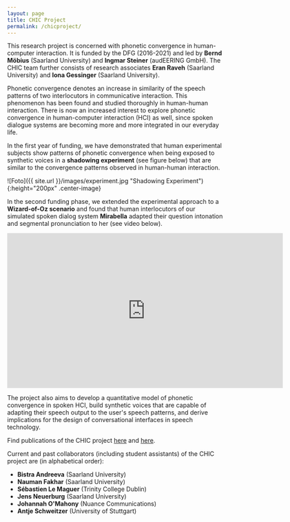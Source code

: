 ```yaml
---
layout: page
title: CHIC Project
permalink: /chicproject/
---
```


This research project is concerned with phonetic convergence in human-computer interaction. It is funded by the DFG (2016-2021) and led by <strong>Bernd Möbius</strong> (Saarland University) and <strong>Ingmar Steiner</strong> (audEERING GmbH). The CHIC team further consists of research associates <strong>Eran Raveh</strong> (Saarland University) and <strong>Iona Gessinger</strong> (Saarland University).

Phonetic convergence denotes an increase in similarity of the speech patterns of two interlocutors in communicative interaction. This phenomenon has been found and studied thoroughly in human-human interaction. There is now an increased interest to explore phonetic convergence in human-computer interaction (HCI) as well, since spoken dialogue systems are becoming more and more integrated in our everyday life.

In the first year of funding, we have demonstrated that human experimental subjects show patterns of phonetic convergence when being exposed to synthetic voices in a <strong>shadowing experiment</strong> (see figure below) that are similar to the convergence patterns observed in human-human interaction.

![Foto]({{ site.url }}/images/experiment.jpg "Shadowing Experiment"){:height="200px" .center-image}

In the second funding phase, we extended the experimental approach to a <strong>Wizard-of-Oz scenario</strong> and found that human interlocutors of our simulated spoken dialog system <strong>Mirabella</strong> adapted their question intonation and segmental pronunciation to her (see video below).

<iframe width="640" height="360" src="https://player.vimeo.com/video/434146823" frameborder="0" allow="autoplay; fullscreen" allowfullscreen></iframe>

The project also aims to develop a quantitative model of phonetic convergence in spoken HCI, build synthetic voices that are capable of adapting their speech output to the user's speech patterns, and derive implications for the design of conversational interfaces in speech technology.

Find publications of the CHIC project <a href="https://ioonaa.github.io/publications/" target="_blank" rel="noopener">here</a> and <a href="https://www.mmci.uni-saarland.de/en/eraveh" target="_blank" rel="noopener">here</a>.

Current and past collaborators (including student assistants) of the CHIC project are (in alphabetical order):
<ul>
  <li><strong>Bistra Andreeva</strong> (Saarland University)</li>
  <li><strong>Nauman Fakhar</strong> (Saarland University)</li>
  <li><strong>Sébastien Le Maguer</strong> (Trinity College Dublin)</li>
  <li><strong>Jens Neuerburg</strong> (Saarland University)</li>
  <li><strong>Johannah O'Mahony</strong> (Nuance Communications)</li>
  <li><strong>Antje Schweitzer</strong> (University of Stuttgart)</li>
  <!-- <li><strong>Ingo Siegert</strong> (Otto-von-Guericke University, Magdeburg)</li> -->
</ul> 
